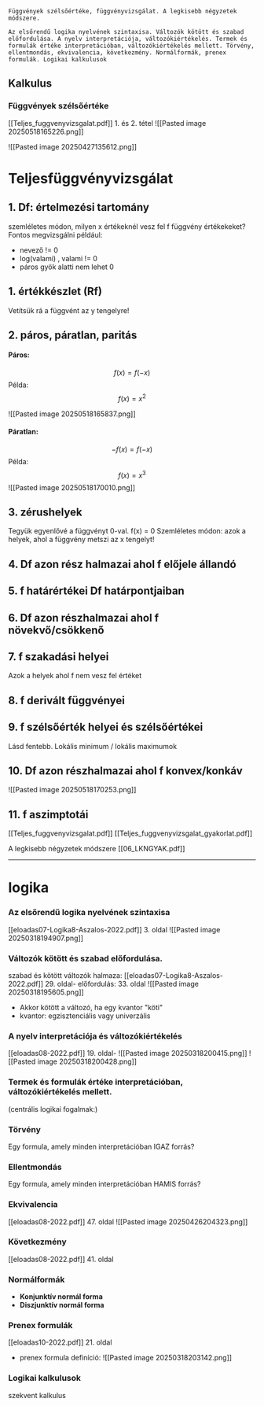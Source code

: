```
Függvények szélsőértéke, függvényvizsgálat. A legkisebb négyzetek módszere.

Az elsőrendű logika nyelvének szintaxisa. Változók kötött és szabad előfordulása. A nyelv interpretációja, változókiértékelés. Termek és formulák értéke interpretációban, változókiértékelés mellett. Törvény, ellentmondás, ekvivalencia, következmény. Normálformák, prenex formulák. Logikai kalkulusok
```

## Kalkulus
### Függvények szélsőértéke
[[Teljes_fuggvenyvizsgalat.pdf]] 1. és 2. tétel
![[Pasted image 20250518165226.png]]


![[Pasted image 20250427135612.png]]
# Teljesfüggvényvizsgálat
## 1. Df: értelmezési tartomány
szemléletes módon, milyen x értékeknél vesz fel f függvény értékekeket?
Fontos megvizsgálni például:
- nevező != 0
- log(valami) , valami != 0
- páros gyök alatti nem lehet 0

## 1. értékkészlet (Rf)

Vetítsük rá a függvént az y tengelyre!

## 2. páros, páratlan, paritás
#### Páros:
$$
f(x) = f(-x)
$$
Példa: 
$$
f(x) = x^2
$$

![[Pasted image 20250518165837.png]]
#### Páratlan:
$$
-f(x) = f(-x)
$$
Példa:
$$
f(x) = x^3
$$
![[Pasted image 20250518170010.png]]

## 3. zérushelyek
Tegyük egyenlővé a függvényt 0-val.
f(x) = 0
Szemléletes módon: azok a helyek, ahol a függvény metszi az x tengelyt!

## 4. Df azon rész halmazai ahol f előjele állandó

## 5. f határértékei Df határpontjaiban

## 6. Df azon részhalmazai ahol f növekvő/csökkenő

## 7. f szakadási helyei
Azok a helyek ahol f nem vesz fel értéket
## 8. f derivált függvényei
## 9. f szélsőérték helyei és szélsőértékei
Lásd fentebb.
Lokális minimum / lokális maximumok
## 10. Df azon részhalmazai ahol f konvex/konkáv

![[Pasted image 20250518170253.png]]
## 11. f aszimptotái


[[Teljes_fuggvenyvizsgalat.pdf]]
[[Teljes_fuggvenyvizsgalat_gyakorlat.pdf]]

A legkisebb négyzetek módszere
[[06_LKNGYAK.pdf]]

-------------------------------
# logika

### Az elsőrendű logika nyelvének szintaxisa
[[eloadas07-Logika8-Aszalos-2022.pdf]] 3. oldal
![[Pasted image 20250318194907.png]]

### Változók kötött és szabad előfordulása.
szabad és kötött változók halmaza: [[eloadas07-Logika8-Aszalos-2022.pdf]] 29. oldal-
előfordulás: 33. oldal
![[Pasted image 20250318195605.png]]
- Akkor kötött a változó, ha egy kvantor "köti"
- kvantor: egzisztenciális vagy univerzális

### A nyelv interpretációja és változókiértékelés
[[eloadas08-2022.pdf]] 19. oldal-
![[Pasted image 20250318200415.png]]
![[Pasted image 20250318200428.png]]

### Termek és formulák értéke interpretációban, változókiértékelés mellett.

(centrális logikai fogalmak:)

### Törvény
Egy formula, amely minden interpretációban IGAZ
forrás?

### Ellentmondás
Egy formula, amely minden interpretációban HAMIS
forrás?

### Ekvivalencia
[[eloadas08-2022.pdf]] 47. oldal
![[Pasted image 20250426204323.png]]

### Következmény
[[eloadas08-2022.pdf]] 41. oldal

### Normálformák
- **Konjunktív normál forma**
- **Diszjunktív normál forma**

### Prenex formulák
[[eloadas10-2022.pdf]] 21. oldal
- prenex formula definíció:
![[Pasted image 20250318203142.png]]

### Logikai kalkulusok
szekvent kalkulus